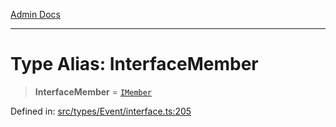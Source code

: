 [Admin Docs](/)

***

# Type Alias: InterfaceMember

> **InterfaceMember** = [`IMember`](../interfaces/IMember.md)

Defined in: [src/types/Event/interface.ts:205](https://github.com/PalisadoesFoundation/talawa-admin/blob/main/src/types/Event/interface.ts#L205)
